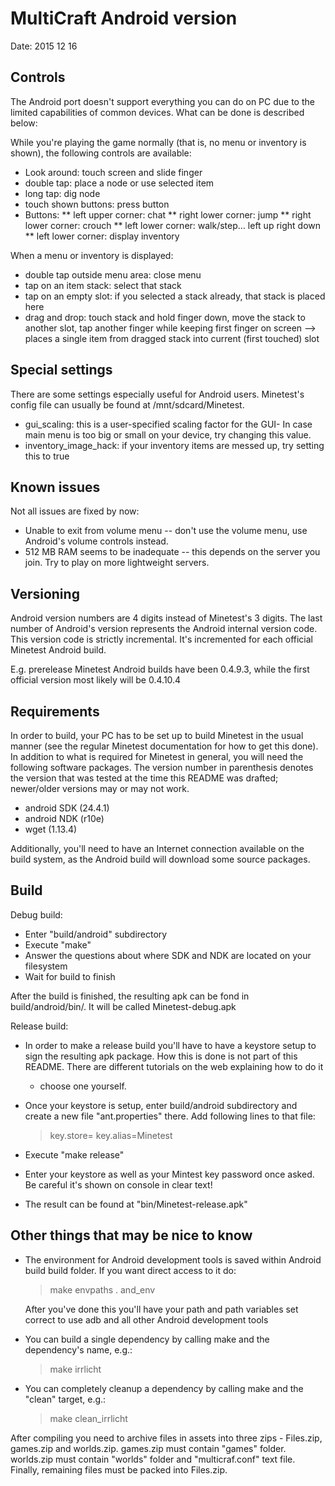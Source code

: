 MultiCraft Android version
=====================
Date: 2015 12 16

Controls
--------
The Android port doesn't support everything you can do on PC due to the
limited capabilities of common devices. What can be done is described
below:

While you're playing the game normally (that is, no menu or inventory is
shown), the following controls are available:
* Look around: touch screen and slide finger
* double tap: place a node or use selected item
* long tap: dig node
* touch shown buttons: press button
* Buttons:
** left upper corner: chat
** right lower corner: jump
** right lower corner: crouch
** left lower corner: walk/step...
   left up right
       down
** left lower corner: display inventory

When a menu or inventory is displayed:
* double tap outside menu area: close menu
* tap on an item stack: select that stack
* tap on an empty slot: if you selected a stack already, that stack is placed here
* drag and drop: touch stack and hold finger down, move the stack to another
  slot, tap another finger while keeping first finger on screen
  --> places a single item from dragged stack into current (first touched) slot

Special settings
----------------
There are some settings especially useful for Android users. Minetest's config
file can usually be found at /mnt/sdcard/Minetest.

* gui_scaling: this is a user-specified scaling factor for the GUI- In case
               main menu is too big or small on your device, try changing this
               value.
* inventory_image_hack: if your inventory items are messed up, try setting
               this to true

Known issues
------------
Not all issues are fixed by now:

* Unable to exit from volume menu -- don't use the volume menu, use Android's
  volume controls instead.
* 512 MB RAM seems to be inadequate -- this depends on the server you join.
  Try to play on more lightweight servers.

Versioning
----------
Android version numbers are 4 digits instead of Minetest's 3 digits.  The last
number of Android's version represents the Android internal version code. This
version code is strictly incremental. It's incremented for each official
Minetest Android build.

E.g. prerelease Minetest Android builds have been 0.4.9.3, while the first
official version most likely will be 0.4.10.4

Requirements
------------

In order to build, your PC has to be set up to build Minetest in the usual
manner (see the regular Minetest documentation for how to get this done).
In addition to what is required for Minetest in general, you will need the
following software packages. The version number in parenthesis denotes the
version that was tested at the time this README was drafted; newer/older
versions may or may not work.

* android SDK (24.4.1)
* android NDK (r10e)
* wget (1.13.4)

Additionally, you'll need to have an Internet connection available on the
build system, as the Android build will download some source packages.

Build
-----

Debug build:
* Enter "build/android" subdirectory
* Execute "make"
* Answer the questions about where SDK and NDK are located on your filesystem
* Wait for build to finish

After the build is finished, the resulting apk can be fond in
build/android/bin/. It will be called Minetest-debug.apk

Release build:

* In order to make a release build you'll have to have a keystore setup to sign
  the resulting apk package. How this is done is not part of this README. There
  are different tutorials on the web explaining how to do it
  - choose one yourself.

* Once your keystore is setup, enter build/android subdirectory and create a new
  file "ant.properties" there. Add following lines to that file:
  
  > key.store=<path to your keystore>
  > key.alias=Minetest

* Execute "make release"
* Enter your keystore as well as your Mintest key password once asked. Be
  careful it's shown on console in clear text!
* The result can be found at "bin/Minetest-release.apk"

Other things that may be nice to know
------------
* The environment for Android development tools is saved within Android build
  build folder. If you want direct access to it do:
  
  > make envpaths
  > . and_env
  
  After you've done this you'll have your path and path variables set correct
  to use adb and all other Android development tools

* You can build a single dependency by calling make and the dependency's name,
  e.g.:

  > make irrlicht

* You can completely cleanup a dependency by calling make and the "clean" target,
  e.g.:

  > make clean_irrlicht
  

After compiling you need to archive files in assets into three zips - Files.zip, games.zip and worlds.zip. 
games.zip must contain "games" folder.
worlds.zip must contain "worlds" folder and "multicraf.conf" text file.
Finally, remaining files must be packed into Files.zip.
